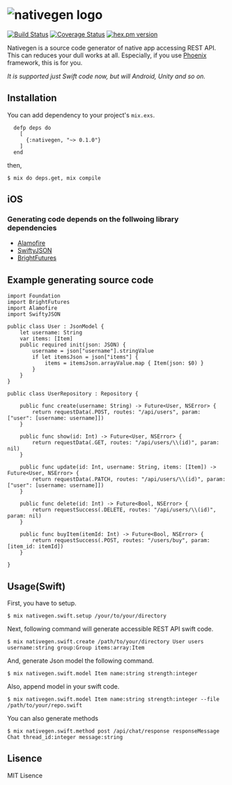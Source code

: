 ![nativegen logo](https://raw.githubusercontent.com/yoavlt/nativegen/master/nativegen.png)
========

[![Build Status](https://travis-ci.org/yoavlt/nativegen.svg)](https://travis-ci.org/yoavlt/nativegen)
[![Coverage Status](https://coveralls.io/repos/yoavlt/nativegen/badge.svg?branch=master&service=github)](https://coveralls.io/github/yoavlt/nativegen?branch=master)
[![hex.pm version](https://img.shields.io/hexpm/v/nativegen.svg)](https://hex.pm/packages/nativegen)

Nativegen is a source code generator of native app accessing REST API.
This can reduces your dull works at all.
Especially, if you use [Phoenix](http://phoenixframework.org/) framework, this is for you.

*It is supported just Swift code now, but will Android, Unity and so on.*

## Installation

You can add dependency to your project's `mix.exs`.

```:elixir
  defp deps do
    [
      {:nativegen, "~> 0.1.0"}
    ]
  end
```

then,

```:sh
$ mix do deps.get, mix compile
```

## iOS

### Generating code depends on the follwoing library dependencies
* [Alamofire](https://github.com/Alamofire/Alamofire)
* [SwiftyJSON](https://github.com/SwiftyJSON/SwiftyJSON)
* [BrightFutures](https://github.com/Thomvis/BrightFutures)

## Example generating source code

```swift:
import Foundation
import BrightFutures
import Alamofire
import SwiftyJSON

public class User : JsonModel {
    let username: String
    var items: [Item]
    public required init(json: JSON) {
        username = json["username"].stringValue
        if let itemsJson = json["items"] {
            items = itemsJson.arrayValue.map { Item(json: $0) }
        }
    }
}

public class UserRepository : Repository {

    public func create(username: String) -> Future<User, NSError> {
        return requestData(.POST, routes: "/api/users", param: ["user": [username: username]])
    }

    public func show(id: Int) -> Future<User, NSError> {
        return requestData(.GET, routes: "/api/users/\\(id)", param: nil)
    }

    public func update(id: Int, username: String, items: [Item]) -> Future<User, NSError> {
        return requestData(.PATCH, routes: "/api/users/\\(id)", param: ["user": [username: username]])
    }

    public func delete(id: Int) -> Future<Bool, NSError> {
        return requestSuccess(.DELETE, routes: "/api/users/\\(id)", param: nil)
    }

    public func buyItem(itemId: Int) -> Future<Bool, NSError> {
        return requestSuccess(.POST, routes: "/users/buy", param: [item_id: itemId])
    }

}
```

## Usage(Swift)

First, you have to setup.

```:sh
$ mix nativegen.swift.setup /your/to/your/directory
```

Next, following command will generate accessible REST API swift code.

```sh:
$ mix nativegen.swift.create /path/to/your/directory User users username:string group:Group items:array:Item
```

And, generate Json model the following command.

```sh:
$ mix nativegen.swift.model Item name:string strength:integer
```

Also, append model in your swift code.

```sh:
$ mix nativegen.swift.model Item name:string strength:integer --file /path/to/your/repo.swift
```

You can also generate methods

```sh:
$ mix nativegen.swift.method post /api/chat/response responseMessage Chat thread_id:integer message:string
```

## Lisence
MIT Lisence
